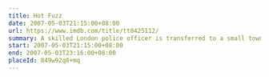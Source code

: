 ```yaml
---
title: Hot Fuzz
date: 2007-05-03T21:15:00+08:00
url: https://www.imdb.com/title/tt0425112/
summary: A skilled London police officer is transferred to a small town with a dark secret.
start: 2007-05-03T21:15:00+08:00
end: 2007-05-03T23:16:00+08:00
placeId: 849w92q8+mq
---
```

